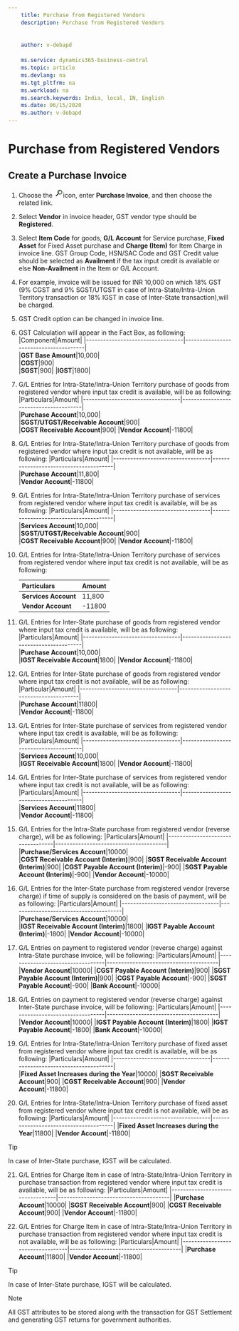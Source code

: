 ```yaml
---
    title: Purchase from Registered Vendors
    description: Purchase from Registered Vendors

    
    author: v-debapd

    ms.service: dynamics365-business-central
    ms.topic: article
    ms.devlang: na
    ms.tgt_pltfrm: na
    ms.workload: na
    ms.search.keywords: India, local, IN, English
    ms.date: 06/15/2020
    ms.author: v-debapd
---
```

# Purchase from Registered Vendors

## Create a Purchase Invoice

1. Choose the ![img](image/search.jpg)icon, enter **Purchase Invoice**, and then choose the related link. 
2. Select **Vendor** in invoice header, GST vendor type should be **Registered**.
3. Select **Item Code** for goods, **G/L Account** for Service purchase, **Fixed Asset** for Fixed Asset purchase and **Charge (Item)** for Item Charge in invoice line. GST Group Code, HSN/SAC Code and GST Credit value should be selected as **Availment** if the tax input credit is available or else **Non-Availment** in the Item or G/L Account.
4. For example, invoice will be issued for INR 10,000 on which 18% GST (9% CGST and 9% SGST/UTGST in case of Intra-State/Intra-Union Territory transaction or 18% IGST in case of Inter-State transaction),will be charged.
5. GST Credit option can be changed in invoice line.
6. GST Calculation will appear in the Fact Box, as following:
    |Component|Amount|
    |----------------------------------|---------------------------------------|  
    |**GST Base Amount**|10,000|  
    |**CGST**|900|  
    |**SGST**|900|
    |**IGST**|1800|

7. G/L Entries for Intra-State/Intra-Union Territory purchase of goods from registered vendor where input tax credit is available, will be as following:
    |Particulars|Amount|
    |----------------------------------|---------------------------------------|  
    |**Purchase Account**|10,000|  
    |**SGST/UTGST/Receivable Account**|900|  
    |**CGST Receivable Account**|900|
    |**Vendor Account**|-11800|

8. G/L Entries for Intra-State/Intra-Union Territory purchase of goods from registered vendor where input tax credit is not available, will be as following:
    |Particulars|Amount|
    |----------------------------------|---------------------------------------|  
    |**Purchase Account**|11,800|  
    |**Vendor Account**|-11800|

9. G/L Entries for Intra-State/Intra-Union Territory purchase of services from registered vendor where input tax credit is available, will be as following:
    |Particulars|Amount|
    |----------------------------------|---------------------------------------|  
    |**Services Account**|10,000|  
    |**SGST/UTGST/Receivable Account**|900|  
    |**CGST Receivable Account**|900| 
    |**Vendor Account**|-11800|

10. G/L Entries for Intra-State/Intra-Union Territory purchase of services from registered vendor where input tax credit is not available, will be as following:

    |Particulars|Amount|
    |----------------------------------|---------------------------------------|  
    |**Services Account**|11,800|  
    |**Vendor Account**|-11800|

11. G/L Entries for Inter-State purchase of goods from registered vendor where input tax credit is available, will be as following:
    |Particulars|Amount|
    |----------------------------------|---------------------------------------|  
    |**Purchase Account**|10,000|  
    |**IGST Receivable Account**|1800| 
    |**Vendor Account**|-11800|

12. G/L Entries for Inter-State purchase of goods from registered vendor where input tax credit is not available, will be as following:
    |Particular|Amount|
    |----------------------------------|---------------------------------------|  
    |**Purchase Account**|11800|  
    |**Vendor Account**|-11800|

13. G/L Entries for Inter-State purchase of services from registered vendor where input tax credit is available, will be as following:
    |Particulars|Amount|
    |----------------------------------|---------------------------------------|  
    |**Services Account**|10,000|  
    |**IGST Receivable Account**|1800|
    |**Vendor Account**|-11800|

14. G/L Entries for Inter-State purchase of services from registered vendor where input tax credit is not available, will be as following:
    |Particulars|Amount|
    |----------------------------------|---------------------------------------|  
    |**Services Account**|11800|  
    |**Vendor Account**|-11800|

15. G/L Entries for the Intra-State purchase from registered vendor (reverse charge), will be as following:
    |Particulars|Amount|
    |----------------------------------|---------------------------------------|  
    |**Purchase/Services Account**|10000|  
    |**CGST Receivable Account (Interim)**|900|
    |**SGST Receivable Account (Interim)**|900|
    |**CGST Payable Account (Interim)**|-900|
    |**SGST Payable Account (Interim)**|-900|
    |**Vendor Account**|-10000|

16. G/L Entries for the Inter-State purchase from registered vendor (reverse charge) if time of supply is considered on the basis of payment, will be as following:
    |Particulars|Amount|
    |----------------------------------|---------------------------------------|  
    |**Purchase/Services Account**|10000|  
    |**IGST Receivable Account (Interim)**|1800|
    |**IGST Payable Account (Interim)**|-1800|
    |**Vendor Account**|-10000|

17. G/L Entries on payment to registered vendor (reverse charge) against Intra-State purchase invoice, will be following:
     |Particulars|Amount|
    |----------------------------------|---------------------------------------|  
    |**Vendor Account**|10000|
    |**CGST Payable Account (Interim)**|900|
    |**SGST Payable Account (Interim)**|900|
    |**CGST Payable Account**|-900|
    |**SGST Payable Account**|-900|
    |**Bank Account**|-10000|  

18. G/L Entries on payment to registered vendor (reverse charge) against Inter-State purchase invoice, will be following:
     |Particulars|Amount|
    |----------------------------------|---------------------------------------|  
    |**Vendor Account**|10000|
    |**IGST Payable Account (Interim)**|1800|
    |**IGST Payable Account**|-1800|
    |**Bank Account**|-10000|


19. G/L Entries for Intra-State/Intra-Union Territory purchase of fixed asset from registered vendor where input tax credit is available, will be as following:
    |Particulars|Amount|
    |----------------------------------|---------------------------------------|  
    |**Fixed Asset Increases during the Year**|10000|
    |**SGST Receivable Account**|900|
    |**CGST Receivable Account**|900|
    |**Vendor Account**|-11800|

20. G/L Entries for Intra-State/Intra-Union Territory purchase of fixed asset from registered vendor where input tax credit is not available, will be as following:
    |Particulars|Amount|
    |----------------------------------|---------------------------------------|
    |**Fixed Asset Increases during the Year**|11800|
    |**Vendor Account**|-11800|

> [!TIP]
> In case of Inter-State purchase, IGST will be calculated.

21. G/L Entries for Charge Item in case of Intra-State/Intra-Union Territory in purchase transaction from registered vendor where input tax credit is available, will be as following:
    |Particulars|Amount|
    |----------------------------------|---------------------------------------|
    |**Purchase Account**|10000|
    |**SGST Receivable Account**|900|
    |**CGST Receivable Account**|900|
    |**Vendor Account**|-11800|

22. G/L Entries for Charge Item in case of Intra-State/Intra-Union Territory in purchase transaction from registered vendor where input tax credit is not available, will be as following:
    |Particulars|Amount|
    |----------------------------------|---------------------------------------|
    |**Purchase Account**|11800|
    |**Vendor Account**|-11800|

> [!TIP]
> In case of Inter-State purchase, IGST will be calculated.

> [!NOTE]
>
> All GST attributes to be stored along with the transaction for GST Settlement and generating GST returns for government authorities.





































